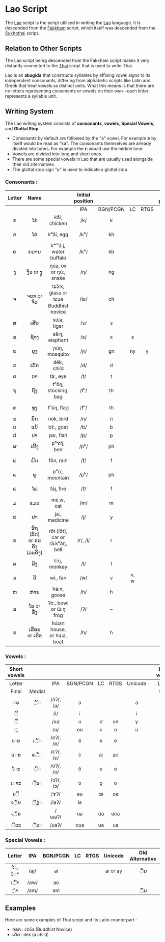 

# Lao Script

The [Lao](https://en.wikipedia.org/wiki/Lao_script) script is the script utilised in writing the [Lao](https://en.wikipedia.org/wiki/Lao_language) language. It is descended from the [Fakkham](https://en.wikipedia.org/wiki/Fakkham_script) script, which itself was descended from the [Sukhothai](https://en.wikipedia.org/wiki/Sukhothai_script) script.

## Relation to Other Scripts

The Lao script being descended from the Fakkham script makes it very distantly connected to the [Thai](https://en.wikipedia.org/wiki/Thai_script) script that is used to write Thai.

Lao is an **abugida** that constructs syllables by affixing vowel signs to its independent consonants, differing from alphabetic scripts like Latin and Greek that treat vowels as distinct units. What this means is that there are no letters representing consonants or vowels on their own--each letter represents a syllable unit. 


## Writing System
The Lao writing system consists of **consonants**, **vowels**, **Special Vowels**, and **Glottal Stop**

* Consonants by default are followed by the "a" vowel. For example ກ  by itself would be read as "ka". The consonants themselves are already divided into tones. For example the ກ would use the middle tone.
* Vowels are divided into long and short ones.
* There are some special vowels in Lao that are usually used alongside their old alternatives.
* The glottal stop sign "ະ" is used to indicate a glottal stop.

### Consonants :

| Letter |          Name          |                                      | Initial position |          |      |      | Final position |          |    |      |   Unicode  | Tone Class |
|:------:|:----------------------:|:------------------------------------:|:----------------:|:--------:|:----:|:----:|:--------------:|:--------:|:--:|:----:|:----------:|:----------:|
|        |                        |                                      |        IPA       | BGN/PCGN |  LC  | RTGS |       IPA      | BGN/PCGN | LC | RTGS |            |            |
| ກ      | ໄກ່                     | kāi, chicken                         | /k/              | k        |      |      | /k/            | k        |    |      | KO         | Middle     |
| ຂ      | ໄຂ່                     | kʰāi, egg                            | /kʰ/             | kh       |      |      | –              | –        |    |      | KHO SUNG   | High       |
| ຄ      | ຄວາຍ                   | kʷʰáːj, water buffalo                | /kʰ/             | kh       |      |      | –              | –        |    |      | KHO TAM    | Low        |
| ງ      | ງົວ or ງູ                | ŋúa, ox or ŋúː, snake                | /ŋ/              | ng       |      |      | /ŋ/            | ng       |    |      | NGO        | Low        |
| ຈ      | ຈອກ or ຈົວ              | tɕɔ̏ːk, glass or tɕua Buddhist novice | /tɕ/             | ch       |      |      | –              | –        |    |      | CO         | Middle     |
| ສ      | ເສືອ                    | sɯ̌a, tiger                           | /s/              | s        |      |      | –              | –        |    |      | SO SUNG    | High       |
| ຊ      | ຊ້າງ                    | sâːŋ, elephant                       | /s/              | x        | s    |      | –              | –        |    |      | SO TAM     | Low        |
| ຍ      | ຍຸງ                     | ɲúŋ, mosquito                        | /ɲ/              | gn       | ny   | y    | /j/            | j        |    |      | NYO        | Low        |
| ດ      | ເດັກ                    | dék, child                           | /d/              | d        |      |      | /t/            | t        |    |      | DO         | Middle     |
| ຕ      | ຕາ                     | tàː, eye                             | /t/              | t        |      |      | –              | –        |    |      | TO         | Middle     |
| ຖ      | ຖົງ                     | tʰǒŋ, stocking, bag                  | /tʰ/             | th       |      |      | –              | –        |    |      | THO SUNG   | High       |
| ທ      | ທຸງ                     | tʰúŋ, flag                           | /tʰ/             | th       |      |      | –              | –        |    |      | THO TAM    | Low        |
| ນ      | ນົກ                     | nōk, bird                            | /n/              | n        |      |      | /n/            | ne       | n  |      | NO         | Low        |
| ບ      | ແບ້                     | bɛ̑ː, goat                            | /b/              | b        |      |      | /p/            | p        |    |      | BO         | Middle     |
| ປ      | ປາ                     | paː, fish                            | /p/              | p        |      |      | –              | –        |    |      | PO         | Middle     |
| ຜ      | ເຜິ້ງ                    | pʰɤ̏ŋ, bee                            | /pʰ/             | ph       |      |      | –              | –        |    |      | PHO SUNG   | High       |
| ຝ      | ຝົນ                     | fǒn, rain                            | /f/              | f        |      |      | –              | –        |    |      | FO TAM[a]  | High       |
| ພ      | ພູ                      | pʰúː, mountain                       | /pʰ/             | ph       |      |      | –              | –        |    |      | PHO TAM    | Low        |
| ຟ      | ໄຟ                     | fáj, fire                            | /f/              | f        |      |      | –              | –        |    |      | FO SUNG[a] | Low        |
| ມ      | ແມວ                    | mɛ́ːw, cat                            | /m/              | m        |      |      | /m/            | m        |    |      | MO         | Low        |
| ຢ      | ຢາ                     | jaː, medicine                        | /j/              | y        |      |      | –              | –        |    |      | YO         | Middle     |
| ຣ      | ຣົຖ (ລົດ) or ຣະຄັງ (ລະຄັງ) | rōt (lōt), car or rā.kʰáŋ, bell      | /r/, /l/         | r        |      |      | /n/            | ne       | n  |      | LO LING[b] | Low        |
| ລ      | ລີງ                     | líːŋ, monkey                         | /l/              | l        |      |      | –              | –        |    |      | LO LOOT[b] | Low        |
| ວ      | ວີ                      | wíː, fan                             | /w/              | v        | v, w |      | w              | v        | w  |      | WO         | Low        |
| ຫ      | ຫ່ານ                    | hāːn, goose                          | /h/              | h        |      |      | –              | –        |    |      | HO SUNG    | High       |
| ອ      | ໂອ or ອື່ງ               | ʔòː, bowl or ɯ̄ːŋ frog                | /ʔ/              | –        |      |      | –              | –        |    |      | O          | Middle     |
| ຮ      | ເຮືອນ or ເຮືອ            | hɯ́an house, or hɯ́a, boat             | /h/              | h        |      |      | –              | –        |    |      | HO TAM     | Low        |

### Vowels :

| Short vowels |        |           |          |    |      |         |   | Long vowels |        |      |          |    |      |         |
|:------------:|:------:|:---------:|:--------:|:--:|:----:|:-------:|:-:|:-----------:|:------:|:----:|:--------:|:--:|:----:|:-------:|
|    Letter    |        |    IPA    | BGN/PCGN | LC | RTGS | Unicode |   |    Letter   |        |  IPA | BGN/PCGN | LC | RTGS | Unicode |
|     Final    | Medial |           |          |    |      |         |   |    Final    | Medial |      |          |    |      |         |
| ◌ະ           | ◌ັ◌     | /aʔ/, /a/ | a        |    |      | a       |   | ◌າ          |        | /aː/ | a        | ā  | a    | aa      |
| ◌ິ            |        | /i/       | i        |    |      | i       |   | ◌ີ           |        | /iː/ | i        | ī  | i    | ii      |
| ◌ຶ            |        | /ɯ/       | u        | ư  | ue   | y       |   | ◌ື           |        | /ɯː/ | u        | ư̄  | ue   | yy      |
| ◌ຸ            |        | /u/       | ou       | u  | u    | u       |   | ◌ູ           |        | /uː/ | ou       | ū  | u    | uu      |
| ເ◌ະ          | ເ◌ັ◌    | /eʔ/, /e/ | é        | e  | e    |         |   | ເ◌          |        | /eː/ | é        | ē  | e    | e       |
| ແ◌ະ          | ແ◌ັ◌    | /ɛʔ/, /ɛ/ | è        | æ  | ae   |         |   | ແ◌          |        | /ɛː/ | è        | ǣ  | ae   | ei      |
| ໂ◌ະ          | ◌ົ◌     | /oʔ/, /o/ | ô        | o  | o    |         |   | ໂ◌          |        | /oː/ | ô        | ō  | o    | o       |
| ເ◌າະ         | ◌ັອ◌    | /ɔʔ/, /ɔ/ | o        | ǫ  | o    |         |   | ◌ໍ           | ◌ອ◌    | /ɔː/ | o        | ǭ  | o    |         |
| ເ◌ິ           |        | /ɤʔ/      | eu       | œ  | oe   |         |   | ເ◌ີ          |        | /ɤː/ | eu       | œ̄  | oe   |         |
| ເ◌ັຍ          | ◌ັຽ◌    | /iaʔ/     | ia       |    |      |         |   | ເ◌ຍ         | ◌ຽ◌    | /ia/ | ia       | īa | ia   |         |
| ເ◌ຶອ          |        | /ɯaʔ/     | ua       | ưa | uea  |         |   | ເ◌ືອ         |        | /ɯa/ | ua       | ư̄a | uea  |         |
| ◌ົວະ          | ◌ັວ◌    | /uaʔ/     | oua      | ua | ua   |         |   | ◌ົວ          | ◌ວ◌    | /ua/ | oua      | ūa | ua   |         |

### Special Vowels :

|  Letter |  IPA | BGN/PCGN | LC | RTGS |  Unicode | Old Alternative |
|:-------:|:----:|:--------:|:--:|:----:|:--------:|:---------------:|
| ໄ◌, ໃ◌* | /aj/ | ai       |    |      | ai or ay | ◌ັຍ              |
| ເ◌ົາ     | /aw/ | ao       |    |      |          |                 |
| ◌ໍາ      | /am/ | am       |    |      |          | ◌ັມ              |


## Examples

Here are some examples of Thai script and its Latin counterpart :

* ຈອກ  : chōa (Buddhist Novice)
* ເດັກ : dék (a child)
